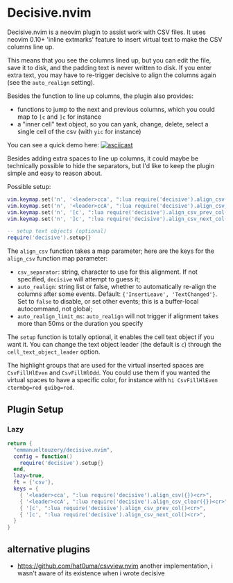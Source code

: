# Decisive.nvim

Decisive.nvim is a neovim plugin to assist work with CSV files. It uses neovim 0.10+ 'inline extmarks' feature to insert virtual text to make the CSV columns line up.

This means that you see the columns lined up, but you can edit the file, save it to disk, and the padding text is never written to disk. If you enter extra text, you may have to re-trigger decisive to align the columns again (see the `auto_realign` setting).

Besides the function to line up columns, the plugin also provides:

- functions to jump to the next and previous columns, which you could map to `[c` and `]c` for instance
- a "inner cell" text object, so you can yank, change, delete, select a single cell of the csv (with `yic` for instance)

You can see a quick demo here:
[![asciicast](https://asciinema.org/a/UUILNVHx1BORR9Ujvb3kLRAh5.svg)](https://asciinema.org/a/UUILNVHx1BORR9Ujvb3kLRAh5)

Besides adding extra spaces to line up columns, it could maybe be technically possible to hide the separators, but I'd like to keep the plugin simple and easy to reason about.

Possible setup:

```lua
vim.keymap.set('n', '<leader>cca', ":lua require('decisive').align_csv({})<cr>", {desc="align CSV", silent=true})
vim.keymap.set('n', '<leader>ccA', ":lua require('decisive').align_csv_clear({})<cr>", {desc="align CSV clear", silent=true})
vim.keymap.set('n', '[c', ":lua require('decisive').align_csv_prev_col()<cr>", {desc="align CSV prev col", silent=true})
vim.keymap.set('n', ']c', ":lua require('decisive').align_csv_next_col()<cr>", {desc="align CSV next col", silent=true})

-- setup text objects (optional)
require('decisive').setup{}
```

The `align_csv` function takes a map parameter; here are the keys for the `align_csv` function map parameter:

- `csv_separator`: string, character to use for this alignment. If not specified, `decisive` will attempt to guess it;
- `auto_realign`: string list or false, whether to automatically re-align the columns after some events. Default: `{'InsertLeave', 'TextChanged'}`. Set to `false` to disable, or set other events; this is a buffer-local autocommand, not global;
- `auto_realign_limit_ms`: `auto_realign` will not trigger if alignment takes more than 50ms or the duration you specify

The `setup` function is totally optional, it enables the cell text object if you want it. You can change the text object leader (the default is `c`) through the `cell_text_object_leader` option.

The highlight groups that are used for the virtual inserted spaces are `CsvFillHlEven` and `CsvFillHlOdd`. You could use them if you wanted the virtual spaces to have a specific color, for instance with `hi CsvFillHlEven ctermbg=red guibg=red`.

## Plugin Setup
### Lazy
```lua
return {
  "emmanueltouzery/decisive.nvim",
  config = function()
    require('decisive').setup{}
  end,
  lazy=true,
  ft = {'csv'},
  keys = {
    { '<leader>cca', ":lua require('decisive').align_csv({})<cr>",       { silent = true }, desc = "Align CSV",          mode = 'n' },
    { '<leader>ccA', ":lua require('decisive').align_csv_clear({})<cr>", { silent = true }, desc = "Align CSV clear",    mode = 'n' },
    { '[c', ":lua require('decisive').align_csv_prev_col()<cr>",         { silent = true }, desc = "Align CSV prev col", mode = 'n' },
    { ']c', ":lua require('decisive').align_csv_next_col()<cr>",         { silent = true }, desc = "Align CSV next col", mode = 'n' },
  }
}
```

## alternative plugins
- <https://github.com/hat0uma/csvview.nvim> another implementation, i wasn't aware of its existence when i wrote decisive
